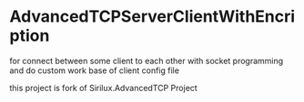 # AdvancedTCPServerClientWithEncription
for connect between some client to each other with socket programming and do custom work base of client config file

this project is fork of Sirilux.AdvancedTCP Project
